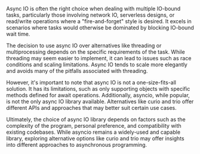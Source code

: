 Async IO is often the right choice when dealing with multiple IO-bound tasks, particularly those involving network IO, serverless designs, or read/write operations where a "fire-and-forget" style is desired. It excels in scenarios where tasks would otherwise be dominated by blocking IO-bound wait time.

The decision to use async IO over alternatives like threading or multiprocessing depends on the specific requirements of the task. While threading may seem easier to implement, it can lead to issues such as race conditions and scaling limitations. Async IO tends to scale more elegantly and avoids many of the pitfalls associated with threading.

However, it's important to note that async IO is not a one-size-fits-all solution. It has its limitations, such as only supporting objects with specific methods defined for await operations. Additionally, asyncio, while popular, is not the only async IO library available. Alternatives like curio and trio offer different APIs and approaches that may better suit certain use cases.

Ultimately, the choice of async IO library depends on factors such as the complexity of the program, personal preference, and compatibility with existing codebases. While asyncio remains a widely-used and capable library, exploring alternative options like curio and trio may offer insights into different approaches to asynchronous programming.